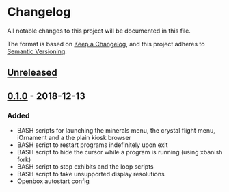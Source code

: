 # Changelog
All notable changes to this project will be documented in this file.

The format is based on [Keep a Changelog](https://keepachangelog.com/en/1.0.0/),
and this project adheres to [Semantic Versioning](https://semver.org/spec/v2.0.0.html).

## [Unreleased]

## [0.1.0] - 2018-12-13
### Added
- BASH scripts for launching the minerals menu, the crystal flight menu,
  iOrnament and a the plain kiosk browser
- BASH script to restart programs indefinitely upon exit
- BASH script to hide the cursor while a program is running (using xbanish fork)
- BASH script to stop exhibits and the loop scripts
- BASH script to fake unsupported display resolutions
- Openbox autostart config

[Unreleased]: https://github.com/IMAGINARY/mima-scripts/compare/v0.1.0...HEAD
[0.1.0]: https://github.com/IMAGINARY/mima-scripts/compare/v0.0.0...v0.1.0
